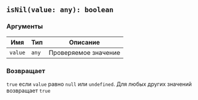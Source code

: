 ## `isNil(value: any): boolean`

### Аргументы

| Имя     | Тип   | Описание             |
| ------- | ----- | -------------------- |
| `value` | `any` | Проверяемое значение |

### Возвращает

`true` если `value` равно `null` или `undefined`. Для любых других значений возвращает `true`
